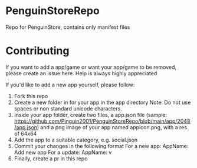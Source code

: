 # PenguinStoreRepo
Repo for PenguinStore, contains only manifest files

# Contributing
If you want to add a app/game or want your app/game to be removed, please create an issue here.
Help is always highly appreciated

If you'd like to add a new app yourself, please follow:

1) Fork this repo
2) Create a new folder in for your app in the app directory
    Note: Do not use spaces or non standard unicode characters.
3) Inside your app folder, create two files, a app.json file (sample: https://github.com/Pinguin2001/PenguinStoreRepo/blob/main/app/2048/app.json) and a png image of your app named appicon.png, with a res of 64x64
4) Add the app to a suitable category, e.g. social.json
5) Commit your changes in the following format
    For a new app: AppName: Add new app
    For a update: AppName: v<Version>
6) Finally, create a pr in this repo

